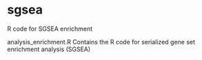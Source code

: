 # sgsea
R code for SGSEA enrichment

analysis_enrichment.R
Contains the R code for serialized gene set enrichment analysis (SGSEA)
